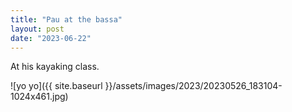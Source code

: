 ```yaml
---
title: "Pau at the bassa"
layout: post
date: "2023-06-22"
---
```


At his kayaking class.

![yo yo]({{ site.baseurl }}/assets/images/2023/20230526_183104-1024x461.jpg)
